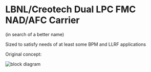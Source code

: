# LBNL/Creotech Dual LPC FMC NAD/AFC Carrier
(in search of a better name)

Sized to satisfy needs of at least
some BPM and LLRF applications

Original concept:

![block diagram](block3.png)
